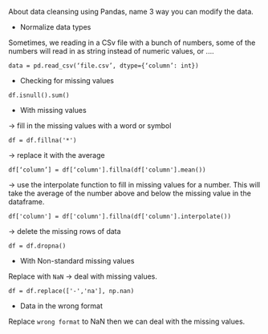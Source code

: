  About data cleansing using Pandas, name 3 way you can modify the data.

- Normalize data types

Sometimes, we reading in a CSv file with a bunch of numbers, some of the numbers will read in as string instead of numeric values, or ....
```
data = pd.read_csv(‘file.csv’, dtype={‘column’: int})
```

- Checking for missing values

```
df.isnull().sum()
```

- With missing values

-> fill in the missing values with a word or symbol
```
df = df.fillna('*') 
```
-> replace it with the average
```
df[‘column’] = df[‘column'].fillna(df['column'].mean())
```
-> use the interpolate function to fill in missing values for a number. This will take the average of the number above and below the missing value in the dataframe.
```
df['column'] = df['column'].fillna(df['column'].interpolate())
```
-> delete the missing rows of data
```
df = df.dropna()
```


- With Non-standard missing values

Replace with `NaN` -> deal with missing values.
```
df = df.replace(['-','na'], np.nan)
```

- Data in the wrong format

Replace `wrong format` to NaN then we can deal with the missing values.


